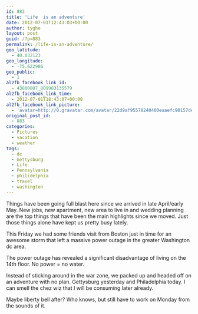 ```yaml
---
id: 883
title: 'Life  is an adventure'
date: 2012-07-01T12:43:03+00:00
author: tyghe
layout: post
guid: /?p=883
permalink: /life-is-an-adventure/
geo_latitude:
  - 40.032123
geo_longitude:
  - -75.622986
geo_public:
  - 1
al2fb_facebook_link_id:
  - 43800887_809983135579
al2fb_facebook_link_time:
  - 2012-07-01T18:43:07+00:00
al2fb_facebook_link_picture:
  - 'avatar=http://0.gravatar.com/avatar/22d9af95578240400eaaefc90157ded9?s=96&amp;d=http%3A%2F%2F0.gravatar.com%2Favatar%2Fad516503a11cd5ca435acc9bb6523536%3Fs%3D96&amp;r=G'
original_post_id:
  - 883
categories:
  - Pictures
  - vacation
  - weather
tags:
  - dc
  - Gettysburg
  - Life
  - Pennsylvania
  - philidelphia
  - travel
  - washington
---
```

Things have been going full blast here since we arrived in late April/early May. New jobs, new apartment, new area to live in and wedding planning are the top things that have been the main highlights since we moved. Just those things alone have kept us pretty busy lately.

This Friday we had some friends visit from Boston just in time for an awesome storm that left a massive power outage in the greater Washington dc area.
  
The power outage has revealed a significant disadvantage of living on the 14th floor. No power = no water. 

Instead of sticking around in the war zone, we packed up and headed off on an adventure with no plan. Gettysburg yesterday and Philadelphia today. I can smell the chez wiz that I will be consuming later already.

Maybe liberty bell after? Who knows, but still have to work on Monday from the sounds of it.
